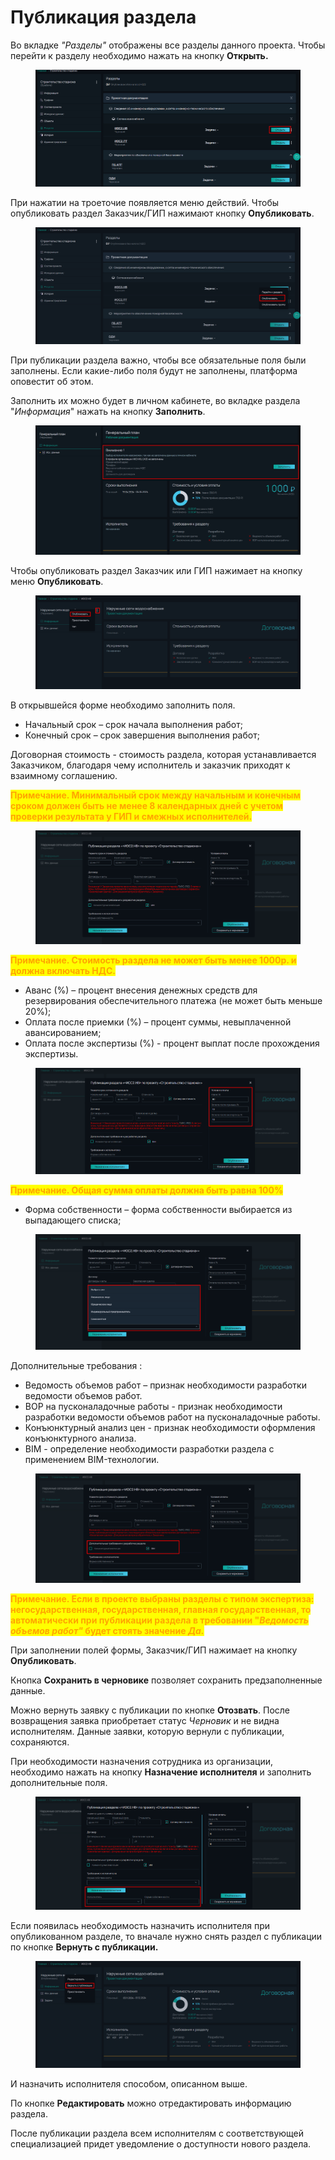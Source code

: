 # Публикация раздела

Во вкладке _"Разделы"_ отображены все разделы данного проекта. Чтобы перейти к разделу необходимо нажать на кнопку **Открыть.**

<figure><img src="../../.gitbook/assets/image (276).png" alt=""><figcaption></figcaption></figure>

При нажатии на троеточие появляется меню действий. Чтобы опубликовать раздел Заказчик/ГИП нажимают кнопку **Опубликовать**.

<figure><img src="../../.gitbook/assets/image (277).png" alt=""><figcaption></figcaption></figure>

При публикации раздела важно, чтобы все обязательные поля были заполнены. Если какие-либо поля будут не заполнены, платформа оповестит об этом.&#x20;

Заполнить их можно будет в личном кабинете, во вкладке раздела "_Информация_" нажать на кнопку **Заполнить**.

<figure><img src="../../.gitbook/assets/image (278).png" alt=""><figcaption></figcaption></figure>

Чтобы опубликовать раздел Заказчик или ГИП нажимает на кнопку меню **Опубликовать**.

<figure><img src="../../.gitbook/assets/image (279).png" alt=""><figcaption></figcaption></figure>

В открывшейся форме необходимо заполнить поля.

* Начальный срок – срок начала выполнения работ;
* Конечный срок – срок завершения выполнения работ;

Договорная стоимость - стоимость раздела, которая устанавливается Заказчиком, благодаря чему исполнитель и заказчик приходят к взаимному соглашению.

<mark style="color:orange;">**Примечание. Минимальный срок между начальным и конечным сроком должен быть не менее 8 календарных дней с учетом проверки результата у ГИП и смежных исполнителей.**</mark>

<figure><img src="../../.gitbook/assets/image (280).png" alt=""><figcaption></figcaption></figure>

<mark style="color:orange;">**Примечание. Стоимость раздела не может быть менее 1000р. и должна включать НДС.**</mark>

* Аванс (%) – процент внесения денежных средств для резервирования обеспечительного платежа (не может быть меньше 20%);
* Оплата после приемки (%) –   процент суммы, невыплаченной авансированием;
* Оплата после экспертизы (%) - процент выплат после прохождения экспертизы.

<figure><img src="../../.gitbook/assets/image (281).png" alt=""><figcaption></figcaption></figure>

<mark style="color:orange;">**Примечание. Общая сумма оплаты должна быть равна 100%**</mark>

* Форма собственности – форма собственности выбирается из выпадающего списка;

<figure><img src="../../.gitbook/assets/image (282).png" alt=""><figcaption></figcaption></figure>

Дополнительные требования :

* Ведомость объемов работ – признак необходимости разработки ведомости объемов работ.&#x20;
* ВОР на пусконаладочные работы - признак необходимости разработки ведомости объемов работ на пусконаладочные работы.
* Конъюнктурный анализ цен -  признак необходимости оформления конъюнктурного анализа.
* BIM - определение необходимости разработки раздела с применением BIM-технологии.

<figure><img src="../../.gitbook/assets/image (283).png" alt=""><figcaption></figcaption></figure>

<mark style="color:orange;">**Примечание. Если в проекте выбраны разделы с типом экспертиза: негосударственная, государственная, главная государственная, то автоматически при публикации раздела в требовании "**</mark>_<mark style="color:orange;">**Ведомость объемов работ"**</mark>_<mark style="color:orange;">**&#x20;**</mark><mark style="color:orange;">**будет стоять значение**</mark><mark style="color:orange;">**&#x20;**</mark>_<mark style="color:orange;">**Да.**</mark>_

При заполнении полей формы, Заказчик/ГИП нажимает на кнопку **Опубликовать**.

Кнопка **Сохранить в черновике** позволяет сохранить предзаполненные данные.

Можно вернуть заявку с публикации по кнопке **Отозвать**. После возвращения заявка приобретает статус _Черновик_ и не видна исполнителям. Данные заявки, которую вернули с публикации, сохраняются.

При необходимости назначения сотрудника из организации, необходимо нажать на кнопку **Назначение исполнителя** и заполнить дополнительные поля.

<figure><img src="../../.gitbook/assets/image (284).png" alt=""><figcaption></figcaption></figure>

Если появилась необходимость назначить исполнителя при опубликованном разделе, то вначале нужно снять раздел с публикации по кнопке **Вернуть с публикации.**

<figure><img src="../../.gitbook/assets/image (285).png" alt=""><figcaption></figcaption></figure>

И назначить исполнителя способом, описанном выше.

По кнопке **Редактировать** можно отредактировать информацию раздела.

После публикации раздела всем исполнителям с соответствующей специализацией придет уведомление о доступности нового раздела.
